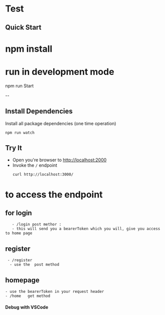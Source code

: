 # Test

## Quick Start

# npm install

# run in development mode
npm run Start

--
## Install Dependencies

Install all package dependencies (one time operation)

```shell
npm run watch
```

## Try It
* Open you're browser to [http://localhost:2000](http://localhost:2000)
* Invoke the `/` endpoint 
  ```shell
  curl http://localhost:3000/
  ```
# to access the endpoint  
   
 ## for login

       - /login post methor :
       - this will send you a bearerToken which you will, give you access to home page
         
## register
     - /register 
      - use the  post method
## homepage
    - use the bearerToken in your request header
    - /home   get method
#### Debug with VSCode
